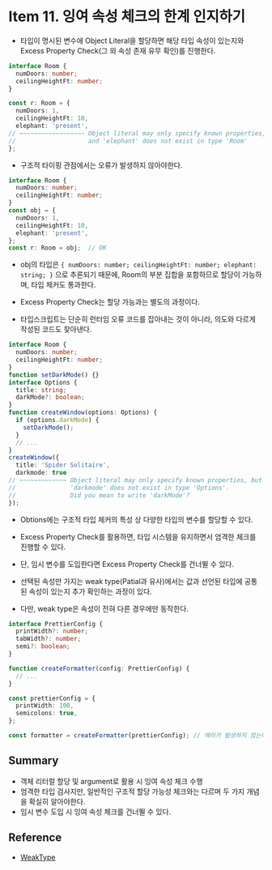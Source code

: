 # Item 11. 잉여 속성 체크의 한계 인지하기
* 타입이 명시된 변수에 Object Literal을 할당하면 해당 타입 속성이 있는지와 Excess Property Check(그 외 속성 존재 유무 확인)를 진행한다.
```ts
interface Room {
  numDoors: number;
  ceilingHeightFt: number;
}

const r: Room = {
  numDoors: 1,
  ceilingHeightFt: 10,
  elephant: 'present',
// ~~~~~~~~~~~~~~~~~~ Object literal may only specify known properties,
//                    and 'elephant' does not exist in type 'Room'
};
```

* 구조적 타이핑 관점에서는 오류가 발생하지 않아야한다.
```ts
interface Room {
  numDoors: number;
  ceilingHeightFt: number;
}
const obj = {
  numDoors: 1,
  ceilingHeightFt: 10,
  elephant: 'present',
};
const r: Room = obj;  // OK
```
* obj의 타입은 `{ numDoors: number; ceilingHeightFt: number; elephant: string; }` 으로 추론되기 때문에, Room의 부분 집합을 포함하므로 할당이 가능하며, 타입 체커도 통과한다.

* Excess Property Check는 할당 가능과는 별도의 과정이다.

* 타입스크립트는 단순히 런터임 오류 코드를 잡아내는 것이 아니라, 의도와 다르게 작성된 코드도 찾아낸다.
```ts
interface Room {
  numDoors: number;
  ceilingHeightFt: number;
}
function setDarkMode() {}
interface Options {
  title: string;
  darkMode?: boolean;
}
function createWindow(options: Options) {
  if (options.darkMode) {
    setDarkMode();
  }
  // ...
}
createWindow({
  title: 'Spider Solitaire',
  darkmode: true
// ~~~~~~~~~~~~~ Object literal may only specify known properties, but
//               'darkmode' does not exist in type 'Options'.
//               Did you mean to write 'darkMode'?
});
```

* Obtions에는 구조적 타입 체커의 특성 상 다양한 타입의 변수를 할당할 수 있다.

* Excess Property Check를 활용하면, 타입 시스템을 유지하면서 엄격한 체크를 진행할 수 있다.

* 단, 임시 변수를 도입한다면 Excess Property Check를 건너뛸 수 있다.

* 선택된 속성만 가지는 weak type(Patial과 유사)에서는 값과 선언된 타입에 공통된 속성이 있는지 추가 확인하는 과정이 있다.

* 다만, weak type은 속성이 전혀 다른 경우에만 동작한다.

```ts
interface PrettierConfig {
  printWidth?: number;
  tabWidth?: number;
  semi?: boolean;
}

function createFormatter(config: PrettierConfig) {
  // ...
}

const prettierConfig = {
  printWidth: 100,
  semicolons: true,
};

const formatter = createFormatter(prettierConfig); // 에러가 발생하지 않는다.
```


## Summary
* 객체 리터럴 할당 및 argument로 활용 시 잉여 속성 체크 수행
* 엄격한 타입 검사지만, 일반적인 구조적 할당 가능성 체크와는 다르며 두 가지 개념을 확실히 알아야한다.
* 임시 변수 도입 시 잉여 속성 체크를 건너뛸 수 있다.

## Reference
* [WeakType](https://mariusschulz.com/blog/weak-type-detection-in-typescript)
